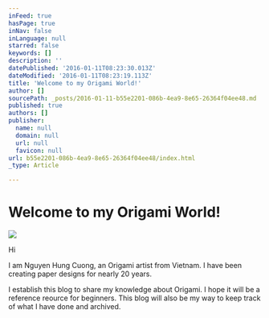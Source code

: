 ```yaml
---
inFeed: true
hasPage: true
inNav: false
inLanguage: null
starred: false
keywords: []
description: ''
datePublished: '2016-01-11T08:23:30.013Z'
dateModified: '2016-01-11T08:23:19.113Z'
title: 'Welcome to my Origami World!'
author: []
sourcePath: _posts/2016-01-11-b55e2201-086b-4ea9-8e65-26364f04ee48.md
published: true
authors: []
publisher:
  name: null
  domain: null
  url: null
  favicon: null
url: b55e2201-086b-4ea9-8e65-26364f04ee48/index.html
_type: Article

---
```

# Welcome to my Origami World!
![](https://the-grid-user-content.s3-us-west-2.amazonaws.com/e4f450d6-58af-4e85-81bf-8d40f680557c.jpg)

Hi

I am Nguyen Hung Cuong, an Origami artist from Vietnam. I
have been creating paper designs for nearly 20 years.

I establish this blog to share my knowledge
about Origami. I hope it will be a reference reource for beginners. This blog
will also be my way to keep track of what I have done and archived.
